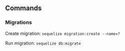 ## Commands

### Migrations

Create migration:
``sequelize migration:create --name=?``

Run migration:
``sequelize db:migrate``
